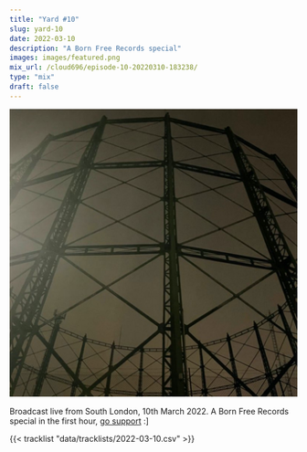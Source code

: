 ```yaml
---
title: "Yard #10"
slug: yard-10
date: 2022-03-10
description: "A Born Free Records special"
images: images/featured.png
mix_url: /cloud696/episode-10-20220310-183238/
type: "mix"
draft: false
---
```


![artwork](images/featured.png)

Broadcast live from South London, 10th March 2022. A Born Free Records special in the first hour, [go support](http://bornfreerecords.org/) :]

{{< tracklist "data/tracklists/2022-03-10.csv" >}}
